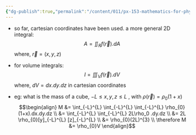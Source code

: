 ```yaml
---
{"dg-publish":true,"permalink":"/content/011/px-153-mathematics-for-physicists/term-2/px-153-i-integration/px-153-i6-volume-integrals/","created":"2024-11-25T10:50:32.000+00:00","updated":"2024-11-26T19:38:11.857+00:00"}
---
```


- so far, cartesian coordinates have been used. a more general 2D integral: 
$$A = \iint_{R}f(\vec r).dA$$
	where, $\vec r = (x,y,z)$

- for volume integrals: 
$$I = \iiint_{V} f(\vec r).dV$$
	where, $dV = dx.dy.dz$ in cartesian coordinates

- eg: what is the mass of a cube, $-L \leq x,y,z \leq L$ , with $\rho(\vec r) = \rho_{0}(1+x)$
$$\begin{align}
	M &= \int_{-L}^{L} \int_{-L}^{L} \int_{-L}^{L} \rho_{0}(1+x).dx.dy.dz \\
	&= \int_{-L}^{L} \int_{-L}^{L} 2L\rho_0 .dy.dz \\
	&= 2L \rho_{0}[y]_{-L}^{L} [z]_{-L}^{L} \\
	&= \rho_{0}(2L)^{3} \\
	\therefore M &= \rho_{0}V
\end{align}$$
